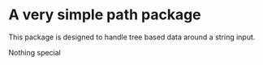 # A very simple path package

This package is designed to handle tree based data around a string input.

Nothing special 